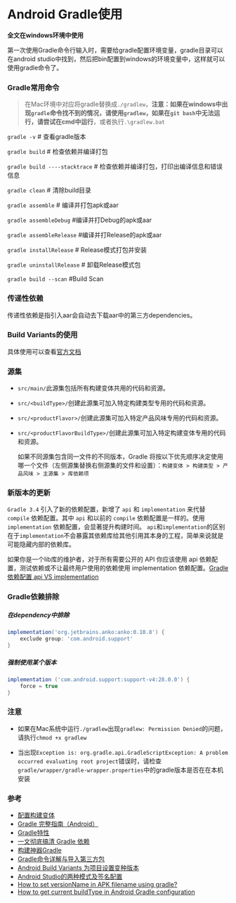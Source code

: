 # Android Gradle使用

**全文在windows环境中使用**

第一次使用Gradle命令行输入时，需要给gradle配置环境变量，gradle目录可以在android studio中找到，然后把bin配置到windows的环境变量中，这样就可以使用gradle命令了。

### Gradle常用命令
> 在Mac环境中对应将gradle替换成`./gradlew`，**注意：如果在windows中出现`gradle`命令找不到的情况，请使用`gradlew`，如果在`git bash`中无法运行，请尝试在cmd中运行**，或者执行`.\gradlew.bat`

`gradle -v`  # 查看gradle版本

`gradle build`  # 检查依赖并编译打包

`gradle build ----stacktrace`  # 检查依赖并编译打包，打印出编译信息和错误信息

`gradle clean`  # 清除build目录

`gradle assemble`  # 编译并打包apk或aar

`gradle assembleDebug`  #编译并打Debug的apk或aar 

`gradle assembleRelease`  #编译并打Release的apk或aar

`gradle installRelease`  # Release模式打包并安装

`gradle uninstallRelease`  # 卸载Release模式包

`gradle build --scan` #Build Scan

### 传递性依赖

传递性依赖是指引入aar会自动去下载aar中的第三方dependencies。


### Build Variants的使用

具体使用可以查看[官方文档](https://developer.android.com/studio/build/build-variants?hl=zh-cn)


### 源集
* `src/main/`此源集包括所有构建变体共用的代码和资源。
* `src/<buildType>/`创建此源集可加入特定构建类型专用的代码和资源。
* `src/<productFlavor>/`创建此源集可加入特定产品风味专用的代码和资源。
* `src/<productFlavorBuildType>/`创建此源集可加入特定构建变体专用的代码和资源。

    如果不同源集包含同一文件的不同版本，Gradle 将按以下优先顺序决定使用哪一个文件（左侧源集替换右侧源集的文件和设置）：`构建变体 > 构建类型 > 产品风味 > 主源集 > 库依赖项`

### 新版本的更新

`Gradle 3.4` 引入了新的依赖配置，新增了 `api` 和 `implementation` 来代替 `compile` 依赖配置。其中 `api` 和以前的 `compile` 依赖配置是一样的。使用 `implementation` 依赖配置，会显著提升构建时间。
`api`和`implementation`的区别在于`implementation`不会暴露其依赖库给其他引用其本身的工程，简单来说就是可能隐藏内部的依赖库。

如果你是一个lib库的维护者，对于所有需要公开的 API 你应该使用 api 依赖配置，测试依赖或不让最终用户使用的依赖使用 implementation 依赖配置。[Gradle 依赖配置 api VS implementation](https://yuweiguocn.github.io/gradle-new-dependency-configurations/)

### Gradle依赖排除

##### 在dependency中排除

```groovy
implementation('org.jetbrains.anko:anko:0.10.8') {
    exclude group: 'com.android.support'
}
```

##### 强制使用某个版本

```groovy
implementation ('com.android.support:support-v4:28.0.0') {
    force = true
}
```

### 注意

* 如果在Mac系统中运行`./gradlew`出现`gradlew: Permission Denied`的问题，请执行`chmod +x gradlew`

* 当出现`Exception is:
org.gradle.api.GradleScriptException: A problem occurred evaluating root project`错误时，请检查`gradle/wrapper/gradle-wrapper.properties`中的gradle版本是否在在本机安装


### 参考
* [配置构建变体](https://developer.android.com/studio/build/build-variants?hl=zh-cn)
* [Gradle 完整指南（Android）](https://juejin.im/entry/57c7a00e0a2b58006b1a1358)
* [Gradle特性](https://segmentfault.com/a/1190000004018407)
* [一文彻底搞清 Gradle 依赖](https://mp.weixin.qq.com/s/1Wl5hEjFAfkjMrJLias-uA)
* [构建神器Gradle](http://jiajixin.cn/2015/08/07/gradle-android/#)
* [Gradle命令详解与导入第三方包](http://stormzhang.com/devtools/2015/01/05/android-studio-tutorial5/)
* [Android Build Variants 为项目设置变种版本](http://blog.csdn.net/mq2553299/article/details/71429657?locationNum=13&fps=1)
* [Android Studio的两种模式及签名配置](http://www.cnblogs.com/details-666/p/keystore.html)
* [How to set versionName in APK filename using gradle?](https://stackoverflow.com/questions/18332474/how-to-set-versionname-in-apk-filename-using-gradle)
* [How to get current buildType in Android Gradle configuration](https://stackoverflow.com/questions/25739163/how-to-get-current-buildtype-in-android-gradle-configuration)

